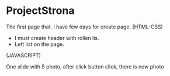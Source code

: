 # ProjectStrona

The first page that. i have few days for create page.
(HTML-CSS)
- I must create header with rollen lis. 
- Left list on the page.

(JAVASCRIPT)

One slide with 5 photo, after click button click, there is new photo